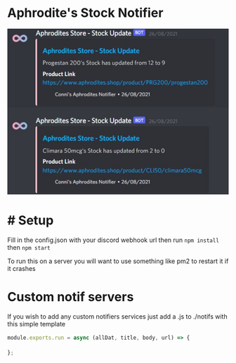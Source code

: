# Aphrodite's Stock Notifier

![ss](https://raw.githubusercontent.com/ConniBug/aphrodites-notif/main/assets/ss.jpg)

# # Setup
Fill in the config.json with your discord webhook url
then run 
`npm install`
then 
`npm start`

To run this on a server you will want to use something like pm2 to restart it if it crashes


# Custom notif servers

If you wish to add any custom notifiers services just add a <name>.js to ./notifs with this simple template

```js
module.exports.run = async (allDat, title, body, url) => {

};
```
